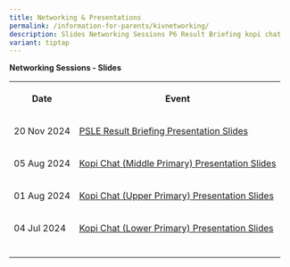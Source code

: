```yaml
---
title: Networking & Presentations
permalink: /information-for-parents/kivnetworking/
description: Slides Networking Sessions P6 Result Briefing kopi chat
variant: tiptap
---
```

<p><strong>Networking Sessions - Slides</strong>
</p>
<table style="minWidth: 50px">
<colgroup>
<col>
<col>
</colgroup>
<tbody>
<tr>
<th rowspan="1" colspan="1">
<p>Date</p>
</th>
<th rowspan="1" colspan="1">
<p>Event</p>
</th>
</tr>
<tr>
<td rowspan="1" colspan="1">
<p>20 Nov 2024</p>
</td>
<td rowspan="1" colspan="1">
<p><a href="/files/Comms_Networking/PSLE_Results_Briefing_Slides_for_Parents__Nov_2024__.pdf" rel="noopener noreferrer nofollow" target="_blank">PSLE Result Briefing Presentation Slides</a>
</p>
</td>
</tr>
<tr>
<td rowspan="1" colspan="1">
<p>05 Aug 2024</p>
</td>
<td rowspan="1" colspan="1">
<p><a href="/files/Comms_Networking/kopi_chat_middle_pri_5_aug_2024_for_web.pdf" rel="noopener noreferrer nofollow" target="_blank">Kopi Chat (Middle Primary) Presentation Slides</a>
</p>
</td>
</tr>
<tr>
<td rowspan="1" colspan="1">
<p>01 Aug 2024</p>
</td>
<td rowspan="1" colspan="1">
<p><a href="/files/Comms_Networking/2024_Kopi_Chat_UP_web.pdf" rel="noopener noreferrer nofollow" target="_blank">Kopi Chat (Upper Primary) Presentation Slides</a>
</p>
</td>
</tr>
<tr>
<td rowspan="1" colspan="1">
<p>04 Jul 2024</p>
</td>
<td rowspan="1" colspan="1">
<p><a href="/files/Comms_Networking/kopi_chat_lower_pri_4_july_2024_final_for_web.pdf" rel="noopener noreferrer nofollow" target="_blank">Kopi Chat (Lower Primary) Presentation Slides</a>
</p>
</td>
</tr>
<tr>
<td rowspan="1" colspan="1">
<p></p>
</td>
<td rowspan="1" colspan="1">
<p></p>
</td>
</tr>
</tbody>
</table>
<p></p>